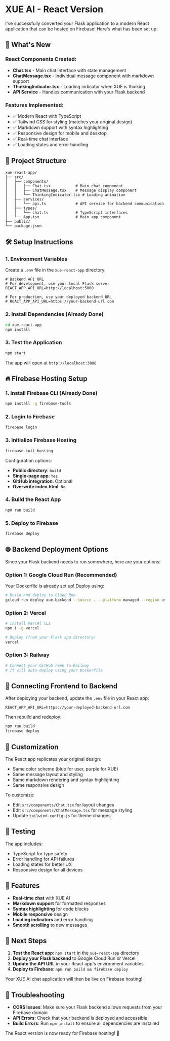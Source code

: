 # XUE AI - React Version

I've successfully converted your Flask application to a modern React application that can be hosted on Firebase! Here's what has been set up:

## 🚀 What's New

### React Components Created:
- **Chat.tsx** - Main chat interface with state management
- **ChatMessage.tsx** - Individual message component with markdown support
- **ThinkingIndicator.tsx** - Loading indicator when XUE is thinking
- **API Service** - Handles communication with your Flask backend

### Features Implemented:
- ✅ Modern React with TypeScript
- ✅ Tailwind CSS for styling (matches your original design)
- ✅ Markdown support with syntax highlighting
- ✅ Responsive design for mobile and desktop
- ✅ Real-time chat interface
- ✅ Loading states and error handling

## 📁 Project Structure

```
xue-react-app/
├── src/
│   ├── components/
│   │   ├── Chat.tsx           # Main chat component
│   │   ├── ChatMessage.tsx    # Message display component
│   │   └── ThinkingIndicator.tsx # Loading animation
│   ├── services/
│   │   └── api.ts             # API service for backend communication
│   ├── types/
│   │   └── chat.ts            # TypeScript interfaces
│   └── App.tsx                # Main app component
├── public/
└── package.json
```

## 🛠️ Setup Instructions

### 1. Environment Variables
Create a `.env` file in the `xue-react-app` directory:

```env
# Backend API URL
# For development, use your local Flask server
REACT_APP_API_URL=http://localhost:5000

# For production, use your deployed backend URL
# REACT_APP_API_URL=https://your-backend-url.com
```

### 2. Install Dependencies (Already Done)
```bash
cd xue-react-app
npm install
```

### 3. Test the Application
```bash
npm start
```

The app will open at `http://localhost:3000`

## 🔥 Firebase Hosting Setup

### 1. Install Firebase CLI (Already Done)
```bash
npm install -g firebase-tools
```

### 2. Login to Firebase
```bash
firebase login
```

### 3. Initialize Firebase Hosting
```bash
firebase init hosting
```

Configuration options:
- **Public directory**: `build`
- **Single-page app**: `Yes`
- **GitHub integration**: Optional
- **Overwrite index.html**: `No`

### 4. Build the React App
```bash
npm run build
```

### 5. Deploy to Firebase
```bash
firebase deploy
```

## 🌐 Backend Deployment Options

Since your Flask backend needs to run somewhere, here are your options:

### Option 1: Google Cloud Run (Recommended)
Your Dockerfile is already set up! Deploy using:
```bash
# Build and deploy to Cloud Run
gcloud run deploy xue-backend --source . --platform managed --region us-central1
```

### Option 2: Vercel
```bash
# Install Vercel CLI
npm i -g vercel

# Deploy (from your Flask app directory)
vercel
```

### Option 3: Railway
```bash
# Connect your GitHub repo to Railway
# It will auto-deploy using your Dockerfile
```

## 🔗 Connecting Frontend to Backend

After deploying your backend, update the `.env` file in your React app:

```env
REACT_APP_API_URL=https://your-deployed-backend-url.com
```

Then rebuild and redeploy:
```bash
npm run build
firebase deploy
```

## 🎨 Customization

The React app replicates your original design:
- Same color scheme (blue for user, purple for XUE)
- Same message layout and styling
- Same markdown rendering and syntax highlighting
- Same responsive design

To customize:
- Edit `src/components/Chat.tsx` for layout changes
- Edit `src/components/ChatMessage.tsx` for message styling
- Update `tailwind.config.js` for theme changes

## 🧪 Testing

The app includes:
- TypeScript for type safety
- Error handling for API failures
- Loading states for better UX
- Responsive design for all devices

## 📱 Features

- **Real-time chat** with XUE AI
- **Markdown support** for formatted responses
- **Syntax highlighting** for code blocks
- **Mobile responsive** design
- **Loading indicators** and error handling
- **Smooth scrolling** to new messages

## 🚀 Next Steps

1. **Test the React app**: `npm start` in the `xue-react-app` directory
2. **Deploy your Flask backend** to Google Cloud Run or Vercel
3. **Update the API URL** in your React app's environment variables
4. **Deploy to Firebase**: `npm run build && firebase deploy`

Your XUE AI chat application will then be live on Firebase hosting!

## 🔧 Troubleshooting

- **CORS Issues**: Make sure your Flask backend allows requests from your Firebase domain
- **API Errors**: Check that your backend is deployed and accessible
- **Build Errors**: Run `npm install` to ensure all dependencies are installed

The React version is now ready for Firebase hosting! 🎉 